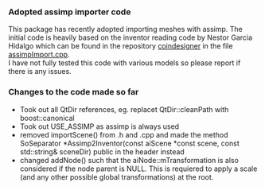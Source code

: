 ### Adopted assimp importer code 

This package has recently adopted importing meshes with assimp.
The initial code is heavily based on the inventor reading code
by Nestor Garcia Hidalgo which can be found in the repository
[coindesigner](https://github.com/iocroblab/coindesigner/) in the file
[assimpImport.cpp](https://github.com/iocroblab/coindesigner/blob/master/src/assimpImport.cpp).    
I have not fully tested this code with various models so please report if there is any issues.


### Changes to the code made so far
- Took out all QtDir references, eg. replacet QtDir::cleanPath with boost::canonical
- Took out USE_ASSIMP as assimp is always used
- removed importScene() from .h and .cpp and made the method 
    SoSeparator *Assimp2Inventor(const aiScene *const scene, const std::string& sceneDir)
  public in the header instead
- changed addNode() such that the aiNode::mTransformation is also considered if the node parent is NULL.
  This is requiered to apply a scale (and any other possible global transformations) at the root.
